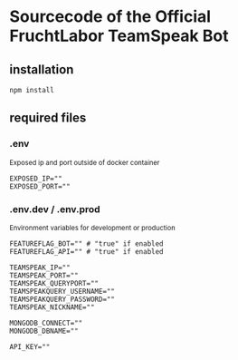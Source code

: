 # Sourcecode of the Official FruchtLabor TeamSpeak Bot

## installation

```
npm install
```

## required files

### .env

<sub>Exposed ip and port outside of docker container

```
EXPOSED_IP=""
EXPOSED_PORT=""
```

### .env.dev / .env.prod

<sub>Environment variables for development or production

```
FEATUREFLAG_BOT="" # "true" if enabled
FEATUREFLAG_API="" # "true" if enabled

TEAMSPEAK_IP=""
TEAMSPEAK_PORT=""
TEAMSPEAK_QUERYPORT=""
TEAMSPEAKQUERY_USERNAME=""
TEAMSPEAKQUERY_PASSWORD=""
TEAMSPEAK_NICKNAME=""

MONGODB_CONNECT=""
MONGODB_DBNAME=""

API_KEY=""
```
